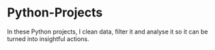 # Python-Projects
In these Python projects, I clean data, filter it and analyse it so it can be turned into insightful actions.
